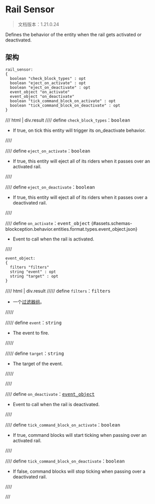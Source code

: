 # Rail Sensor

> 文档版本：1.21.0.24

Defines the behavior of the entity when the rail gets activated or deactivated.

## 架构

```mcschema
rail_sensor:
{
  boolean "check_block_types" : opt
  boolean "eject_on_activate" : opt
  boolean "eject_on_deactivate" : opt
  event_object "on_activate"
  event_object "on_deactivate"
  boolean "tick_command_block_on_activate" : opt
  boolean "tick_command_block_on_deactivate" : opt
}

```

/// html | div.result
//// define
`check_block_types`：<samp>boolean</samp>

- If true, on tick this entity will trigger its on_deactivate behavior.


////


//// define
`eject_on_activate`：<samp>boolean</samp>

- If true, this entity will eject all of its riders when it passes over an activated rail.


////


//// define
`eject_on_deactivate`：<samp>boolean</samp>

- If true, this entity will eject all of its riders when it passes over a deactivated rail.


////


//// define
`on_activate`：<samp>event_object</samp> {#assets.schemas-blockception.behavior.entities.format.types.event_object.json}

- Event to call when the rail is activated.


////

```mcschema
event_object:
{
  filters "filters"
  string "event" : opt
  string "target" : opt
}

```

//// html | div.result
///// define
`filters`：<samp>filters</samp>

- 一个[过滤器组](../filter.md)。


/////


///// define
`event`：<samp>string</samp>

- The event to fire.


/////


///// define
`target`：<samp>string</samp>

- The target of the event.


/////


////



//// define
`on_deactivate`：<samp>[event_object](#assets.schemas-blockception.behavior.entities.format.types.event_object.json)</samp>

- Event to call when the rail is deactivated.


////


//// define
`tick_command_block_on_activate`：<samp>boolean</samp>

- If true, command blocks will start ticking when passing over an activated rail.


////


//// define
`tick_command_block_on_deactivate`：<samp>boolean</samp>

- If false, command blocks will stop ticking when passing over a deactivated rail.


////


///

